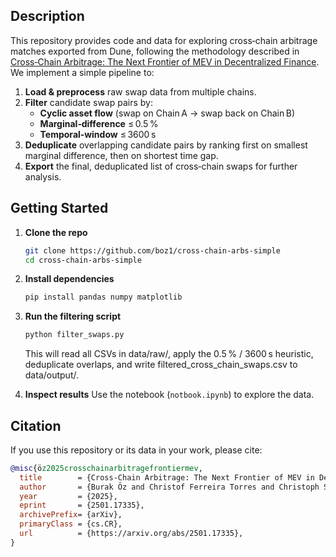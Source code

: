 ## Description

This repository provides code and data for exploring cross‑chain arbitrage matches exported from Dune, following the methodology described in [Cross‑Chain Arbitrage: The Next Frontier of MEV in Decentralized Finance](https://arxiv.org/abs/2501.17335). We implement a simple pipeline to:

1. **Load & preprocess** raw swap data from multiple chains.
2. **Filter** candidate swap pairs by:
   - **Cyclic asset flow** (swap on Chain A → swap back on Chain B)
   - **Marginal‑difference** ≤ 0.5 %
   - **Temporal‑window** ≤ 3600 s
3. **Deduplicate** overlapping candidate pairs by ranking first on smallest marginal difference, then on shortest time gap.
4. **Export** the final, deduplicated list of cross‑chain swaps for further analysis.

## Getting Started

1. **Clone the repo**

   ```bash
   git clone https://github.com/boz1/cross-chain-arbs-simple
   cd cross-chain-arbs-simple
   ```

2. **Install dependencies**

   ```bash
   pip install pandas numpy matplotlib
   ```

3. **Run the filtering script**
   ```bash
   python filter_swaps.py
   ```
   This will read all CSVs in data/raw/, apply the 0.5 % / 3600 s heuristic, deduplicate overlaps, and write filtered_cross_chain_swaps.csv to data/output/.
4. **Inspect results**
   Use the notebook (`notbook.ipynb`) to explore the data.

## Citation

If you use this repository or its data in your work, please cite:

```bibtex
@misc{öz2025crosschainarbitragefrontiermev,
  title        = {Cross-Chain Arbitrage: The Next Frontier of MEV in Decentralized Finance},
  author       = {Burak Öz and Christof Ferreira Torres and Christoph Schlegel and Bruno Mazorra and Jonas Gebele and Filip Rezabek and Florian Matthes},
  year         = {2025},
  eprint       = {2501.17335},
  archivePrefix= {arXiv},
  primaryClass = {cs.CR},
  url          = {https://arxiv.org/abs/2501.17335},
}
```
